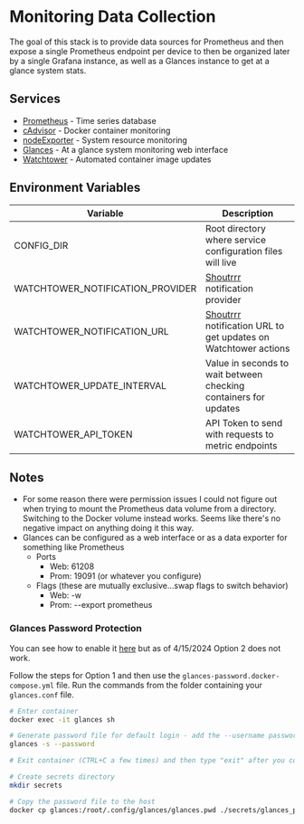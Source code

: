 # Monitoring Data Collection

The goal of this stack is to provide data sources for Prometheus and then expose a single Prometheus endpoint per device to then be organized later by a single Grafana instance, as well as a Glances instance to get at a glance system stats.

## Services

- [Prometheus](https://prometheus.io/) - Time series database
- [cAdvisor](https://github.com/google/cadvisor) - Docker container monitoring
- [nodeExporter](https://github.com/prometheus/node_exporter) - System resource monitoring
- [Glances](https://nicolargo.github.io/glances/) - At a glance system monitoring web interface
- [Watchtower](https://containrrr.dev/watchtower/) - Automated container image updates

## Environment Variables

| Variable                         | Description                                                                                                               |
| -------------------------------- | ------------------------------------------------------------------------------------------------------------------------- |
| CONFIG_DIR                       | Root directory where service configuration files will live                                                                |
| WATCHTOWER_NOTIFICATION_PROVIDER | [Shoutrrr](https://containrrr.dev/shoutrrr/v0.5/services/overview/) notification provider                                 |
| WATCHTOWER_NOTIFICATION_URL      | [Shoutrrr](https://containrrr.dev/shoutrrr/v0.5/services/overview/) notification URL to get updates on Watchtower actions |
| WATCHTOWER_UPDATE_INTERVAL       | Value in seconds to wait between checking containers for updates                                                          |
| WATCHTOWER_API_TOKEN             | API Token to send with requests to metric endpoints                                                                       |

## Notes

- For some reason there were permission issues I could not figure out when trying to mount the Prometheus data volume from a directory. Switching to the Docker volume instead works. Seems like there's no negative impact on anything doing it this way.
- Glances can be configured as a web interface or as a data exporter for something like Prometheus
  - Ports
    - Web: 61208
    - Prom: 19091 (or whatever you configure)
  - Flags (these are mutually exclusive...swap flags to switch behavior)
    - Web: -w
    - Prom: --export prometheus

### Glances Password Protection

You can see how to enable it [here](https://glances.readthedocs.io/en/latest/docker.html#how-to-protect-your-dockerized-server-or-web-server-with-a-login-password) but as of 4/15/2024 Option 2 does not work.

Follow the steps for Option 1 and then use the `glances-password.docker-compose.yml` file. Run the commands from the folder containing your `glances.conf` file.

```bash
# Enter container
docker exec -it glances sh

# Generate password file for default login - add the --username password to set the username as well
glances -s --password

# Exit container (CTRL+C a few times) and then type "exit" after you confirm the password and the Announce line appears

# Create secrets directory
mkdir secrets

# Copy the password file to the host
docker cp glances:/root/.config/glances/glances.pwd ./secrets/glances_password
```
